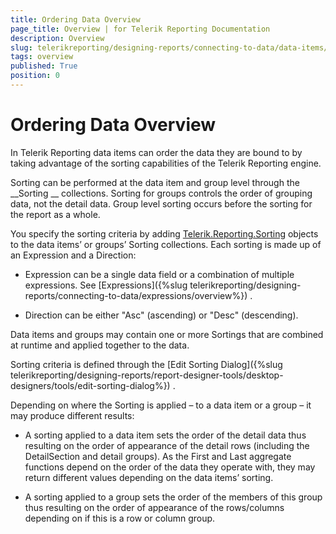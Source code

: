 ```yaml
---
title: Ordering Data Overview
page_title: Overview | for Telerik Reporting Documentation
description: Overview
slug: telerikreporting/designing-reports/connecting-to-data/data-items/ordering-data/overview
tags: overview
published: True
position: 0
---
```


# Ordering Data Overview



In Telerik Reporting data items can order the data they are bound to by taking advantage of the sorting capabilities of the Telerik Reporting engine.


Sorting can be performed at the data item and group level through the 
__Sorting
__ collections. Sorting for groups controls the order of grouping data, not the detail data. Group level sorting occurs before the sorting for the report as a whole.


You specify the sorting criteria by adding 
[Telerik.Reporting.Sorting](/reporting/api/Telerik.Reporting.Sorting)
 objects to the data items’ or groups’ Sorting collections. Each sorting is made up of an Expression and a Direction:
		


* Expression can be a single data field or a combination of multiple expressions. See 
[Expressions]({%slug telerikreporting/designing-reports/connecting-to-data/expressions/overview%})
.


* Direction can be either "Asc" (ascending) or "Desc" (descending).


Data items and groups may contain one or more Sortings that are combined at runtime and applied together to the data.


Sorting criteria is defined through the 
[Edit Sorting Dialog]({%slug telerikreporting/designing-reports/report-designer-tools/desktop-designers/tools/edit-sorting-dialog%})
.


Depending on where the Sorting is applied – to a data item or a group – it may produce different results:
		


* A sorting applied to a data item sets the order of the detail data thus resulting on the order of appearance of the detail rows (including the DetailSection and detail groups). As the First and Last aggregate functions depend on the order of the data they operate with, they may return different values depending on the data items’ sorting.


* A sorting applied to a group sets the order of the members of this group thus resulting on the order of appearance of the rows/columns depending on if this is a row or column group.

